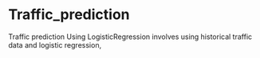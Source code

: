 # Traffic_prediction
Traffic prediction Using LogisticRegression
involves using historical traffic data and logistic regression,
